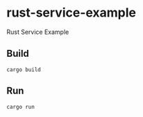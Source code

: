 # rust-service-example
Rust Service Example

## Build

```
cargo build
```

## Run

```
cargo run
```
